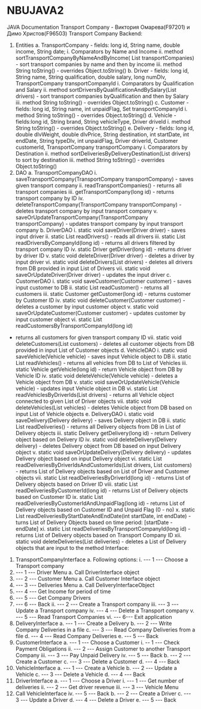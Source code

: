 # NBUJAVA2

JAVA Documentation Transport Company - Виктория Омарева(F97201) и Димо
Христов(F96503)
Transport Company
Backend:
1. Entities
a. TransportCompany - fields: long id, String name, double income, String date;
i. Comparators by Name and Income
ii. method sortTransportCompanyByNameAndByIncome(
List<TransportCompany> transportCompanies) - sort transport
companies by name and then by income
iii. method String toString() - overrides Object.toString()
b. Driver - fields: long id, String name, String qualification, double salary, long
numDlv, TransportCompany transportCompanyId
i. Comparators by Qualification and Salary
ii. method sortDriversByQualificationAndBySalary(List<Driver> drivers) -
sort transport companies byQualification and then by Salary
iii. method String toString() - overrides Object.toString()
c. Customer - fields: long id, String name, int unpaidFlag,
Set<TransportCompany> transportCompanyId
i. method String toString() - overrides Object.toString()
d. Vehicle - fields:long id, String brand, String vehicleType, Driver driveId
i. method String toString() - overrides Object.toString()
e. Delivery - fields: long id, double dlvWeight, double dlvPrice, String destination,
int startDate, int endDate, String typeDlv, int unpaidFlag, Driver driverId,
Customer customerId, TransportCompany transportCompany
i. Comparators by Destination
ii. method sortDeliveriesByDeliveryDestination(List<Delivery> drivers) to
sort by destination
iii. method String toString() - overrides Object.toString()
2. DAO
a. TransportCompanyDAO
i. saveTransportCompany(TransportCompany transportCompany) -
saves given transport company
ii. readTransportCompanies() - returns all transport companies
iii. getTransportCompany(long id) - returns transport company by ID
iv. deleteTransportCompany(TransportCompany transportCompany) -
deletes transport company by input transport company
v. saveOrUpdateTransportCompany(TransportCompany
transportCompany) - updates transport company by input transport
company
b. DriverDAO
i. static void saveDriver(Driver driver) - saves input driver
ii. static List<Driver> readDrivers() - reads all drivers
iii. static List<Driver> readDriversByCompanyId(long id) - returns all
drivers filtered by transport company ID
iv. static Driver getDriver(long id) - returns driver by driver ID
v. static void deleteDriver(Driver driver) - deletes a driver by input driver
vi. static void deleteDrivers(List<Driver> drivers) - deletes all drivers from
DB provided in input List of Drivers
vii. static void saveOrUpdateDriver(Driver driver) - updates the input
driver
c. CustomerDAO
i. static void saveCustomer(Customer customer) - saves input customer
to DB
ii. static List<Customer> readCustomer() - returns all customers
iii. static Customer getCustomer(long id) - returns customer by Customer
ID
iv. static void deleteCustomer(Customer customer) - deletes a customer
by input customer object
v. static void saveOrUpdateCustomer(Customer customer) - updates
customer by input customer object
vi. static List<Customer> readCustomersByTransportCompanyId(long id)
- returns all customers for given transport company ID
vii. static void deleteCustomers(List<Customer> customers) - deletes all
customer objects from DB provided in input List of Customer objects
d. VehicleDAO
i. static void saveVehicle(Vehicle vehicle) - saves input Vehicle object to
DB
ii. static List<Vehicle> readVehicles() - returns all vehicles from DB to
List of Vehicles
iii. static Vehicle getVehicle(long id) - return Vehicle object from DB by
Vehicle ID
iv. static void deleteVehicle(Vehicle vehicle) - deletes a Vehicle object
from DB
v. static void saveOrUpdateVehicle(Vehicle vehicle) - updates input
Vehicle object in DB
vi. static List<Vehicle> readVehiclesByDriverIds(List<Driver> drivers) -
returns all Vehicle object connected to given List of Driver objects
vii. static void deleteVehicles(List<Vehicle> vehicles) - deletes Vehicle
object from DB based on input List of Vehicle objects
e. DeliveryDAO
i. static void saveDelivery(Delivery delivery) - saves Delivery object in
DB
ii. static List<Delivery> readDeliveries() - returns all Delivery objects from
DB in List of Delivery objects
iii. static Delivery getDelivery(long id) - return Delivery object based on
Delivery ID
iv. static void deleteDelivery(Delivery delivery) - deletes Delivery object
from DB based on input Delivery object
v. static void saveOrUpdateDelivery(Delivery delivery) - updates Delivery
object based on input Delivery object
vi. static List<Delivery>
readDeliveriesByDriverIdsAndCustomerIds(List<Driver> drivers,
List<Customer> customers) - returns List of Delivery objects based on
List of Driver and Customer objects
vii. static List<Delivery> readDeliveriesByDriverId(long id) - returns List of
Delivery objects based on Driver ID
viii. static List<Delivery> readDeliveriesByCustomerId(long id) - returns
List of Delivery objects based on Customer ID
ix. static List<Delivery> readDeliveriesByCustomerIdAndUnpaidFlag(long
id) - returns List of Delivery objects based on Customer ID and Unpaid
Flag (0 - no)
x. static List<Delivery> readDeliveriesByStartDateAndEndDate(int
startDate, int endDate) - turns List of Delivery Objects based on time
period: [startDate - endDate]
xi. static List<Delivery> readDeliveriesByTransportCompanyId(long id) -
returns List of Delivery objects based on Transport Company ID
xii. static void deleteDeliveries(List<Delivery> deliveries) - deletes a List
of Delivery objects that are input to the method
Interface:
1. TransportCompanyInterface
a. Following options:
i. --- 1 --- Choose a Transport company
1. --- 1 --- Driver Menu
a. Call DriverInterface object
2. --- 2 --- Customer Menu
a. Call Customer Interface object
3. --- 3 --- Deliveries Menu
a. Call DeliveryInterfaceObject
4. --- 4 --- Get Income for period of time
5. --- 5 --- Get Company Drivers
6. --- 6 --- Back
ii. --- 2 --- Create a Transport company
iii. --- 3 --- Update a Transport company
iv. --- 4 --- Delete a Transport company
v. --- 5 --- Read Transport Companies
vi. --- 6--- Exit application
2. DeliveryInterface
a. --- 1 --- Create a Delivery
b. --- 2 --- Write Company Deliveries in a file
c. --- 3 --- Read Company Deliveries from a file
d. --- 4 --- Read Company Deliveries
e. --- 5 --- Back
3. CustomerInterface
a. --- 1 --- Choose a Customer
i. -- 1 --- Check Payment Obligations
ii. --- 2 --- Assign Customer to another Transport Company
iii. --- 3 --- Pay Unpaid Delivery
iv. --- 5 --- Back
b. --- 2 --- Create a Customer
c. --- 3 --- Delete a Customer
d. --- 4 --- Back
4. VehicleInterface
a. --- 1 --- Create a Vehicle
b. --- 2 --- Update a Vehicle
c. --- 3 --- Delete a Vehicle
d. --- 4 --- Back
5. DriverInterface
a. --- 1 --- Choose a Driver
i. --- 1 --- Get number of deliveries
ii. --- 2 --- Get driver revenue
iii. --- 3 --- Vehicle Menu
1. Call VehicleInterface
iv. --- 5 --- Back
b. --- 2 --- Create a Driver
c. --- 3 --- Update a Driver
d. --- 4 --- Delete a Driver
e. --- 5 --- Back
